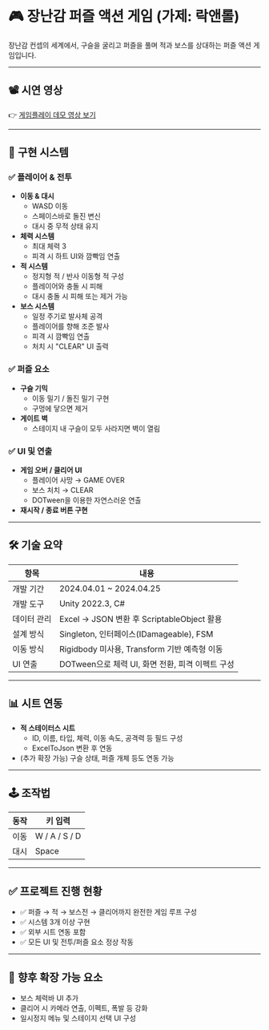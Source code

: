 # 🎮 장난감 퍼즐 액션 게임 (가제: 락앤롤)

장난감 컨셉의 세계에서, 구슬을 굴리고 퍼즐을 풀며 적과 보스를 상대하는 퍼즐 액션 게임입니다.

---

## 📽️ 시연 영상  
👉 [게임플레이 데모 영상 보기]((https://www.youtube.com/watch?v=sN0KcVdxSR0))  

---

## 🧩 구현 시스템

### ✅ 플레이어 & 전투
- **이동 & 대시**
  - WASD 이동
  - 스페이스바로 돌진 변신
  - 대시 중 무적 상태 유지
- **체력 시스템**
  - 최대 체력 3
  - 피격 시 하트 UI와 깜빡임 연출
- **적 시스템**
  - 정지형 적 / 반사 이동형 적 구성
  - 플레이어와 충돌 시 피해
  - 대시 충돌 시 피해 또는 제거 가능
- **보스 시스템**
  - 일정 주기로 발사체 공격
  - 플레이어를 향해 조준 발사
  - 피격 시 깜빡임 연출
  - 처치 시 "CLEAR" UI 출력

### ✅ 퍼즐 요소
- **구슬 기믹**
  - 이동 밀기 / 돌진 밀기 구현
  - 구멍에 닿으면 제거
- **게이트 벽**
  - 스테이지 내 구슬이 모두 사라지면 벽이 열림

### ✅ UI 및 연출
- **게임 오버 / 클리어 UI**
  - 플레이어 사망 → GAME OVER
  - 보스 처치 → CLEAR
  - DOTween을 이용한 자연스러운 연출
- **재시작 / 종료 버튼 구현**

---

## 🛠 기술 요약

| 항목 | 내용 |
|------|------|
| 개발 기간 | 2024.04.01 ~ 2024.04.25 |
| 개발 도구 | Unity 2022.3, C# |
| 데이터 관리 | Excel → JSON 변환 후 ScriptableObject 활용 |
| 설계 방식 | Singleton, 인터페이스(IDamageable), FSM |
| 이동 방식 | Rigidbody 미사용, Transform 기반 예측형 이동 |
| UI 연출 | DOTween으로 체력 UI, 화면 전환, 피격 이펙트 구성 |

---

## 📊 시트 연동

- **적 스테이터스 시트**
  - ID, 이름, 타입, 체력, 이동 속도, 공격력 등 필드 구성
  - ExcelToJson 변환 후 연동
- (추가 확장 가능) 구슬 상태, 퍼즐 개체 등도 연동 가능

---

## 🕹️ 조작법

| 동작 | 키 입력 |
|------|----------|
| 이동 | W / A / S / D |
| 대시 | Space |

---

## ✅ 프로젝트 진행 현황

- ✅ 퍼즐 → 적 → 보스전 → 클리어까지 완전한 게임 루프 구성
- ✅ 시스템 3개 이상 구현
- ✅ 외부 시트 연동 포함
- ✅ 모든 UI 및 전투/퍼즐 요소 정상 작동

---

## 🔧 향후 확장 가능 요소

- 보스 체력바 UI 추가
- 클리어 시 카메라 연출, 이펙트, 폭발 등 강화
- 일시정지 메뉴 및 스테이지 선택 UI 구성
